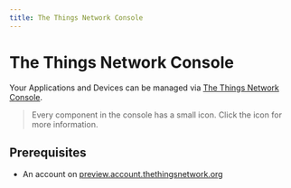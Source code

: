```yaml
---
title: The Things Network Console
---
```


# The Things Network Console

Your Applications and Devices can be managed via [The Things Network Console](https://preview.console.thethingsnetwork.org).

> Every component in the console has a small <i class="ion-ios-help"></i> icon. Click the icon for more information.

## Prerequisites

* An account on [preview.account.thethingsnetwork.org](https://preview.account.thethingsnetwork.org)
